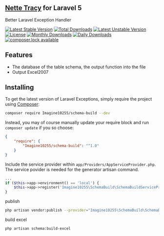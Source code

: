 ## [Nette Tracy](https://github.com/nette/tracy.git) for Laravel 5

Better Laravel Exception Handler

[![Latest Stable Version](https://poser.pugx.org/imagine10255/schema-build/version)](https://packagist.org/packages/imagine10255/schema-build)
[![Total Downloads](https://poser.pugx.org/imagine10255/schema-build/downloads)](https://packagist.org/packages/imagine10255/schema-build)
[![Latest Unstable Version](https://poser.pugx.org/imagine10255/schema-build/v/unstable)](//packagist.org/packages/imagine10255/schema-build)
[![License](https://poser.pugx.org/imagine10255/schema-build/license)](https://packagist.org/packages/imagine10255/schema-build)
[![Monthly Downloads](https://poser.pugx.org/imagine10255/schema-build/d/monthly)](https://packagist.org/packages/imagine10255/schema-build)
[![Daily Downloads](https://poser.pugx.org/imagine10255/schema-build/d/daily)](https://packagist.org/packages/imagine10255/schema-build)
[![composer.lock available](https://poser.pugx.org/imagine10255/schema-build/composerlock)](https://packagist.org/packages/imagine10255/schema-build)

## Features
- The database of the table schema, the output function into the file
- Output Excel2007

## Installing

To get the latest version of Laravel Exceptions, simply require the project using [Composer](https://getcomposer.org):

```bash
composer require Imagine10255/schema-build --dev
```

Instead, you may of course manually update your require block and run `composer update` if you so choose:

```json
{
    "require": {
        "Imagine10255/schema-build": "^1.0"
    }
}
```

Include the service provider within `app/Providers/AppServiceProvider.php`. The service povider is needed for the generator artisan command.

```php
...
if ($this->app->environment() == 'local') {
    $this->app->register('Imagine10255\SchemaBuild\SchemaBuildServiceProvider');
}
```

publish

```bash
php artisan vendor:publish --provider="Imagine10255\SchemaBuild\SchemaBuildServiceProvider"
```

build excel

```bash
php artisan schema:build-excel
```